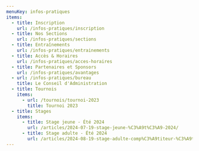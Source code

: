```yaml
---
menuKey: infos-pratiques
items:
  - title: Inscription
    url: /infos-pratiques/inscription
  - title: Nos Sections
    url: /infos-pratiques/sections
  - title: Entraînements
    url: /infos-pratiques/entrainements
  - title: Accès & Horaires
    url: /infos-pratiques/acces-horaires
  - title: Partenaires et Sponsors
    url: /infos-pratiques/avantages
  - url: /infos-pratiques/bureau
    title: Le Conseil d'Administration
  - title: Tournois
    items:
      - url: /tournois/tournoi-2023
        title: Tournoi 2023
  - title: Stages
    items:
      - title: Stage jeune - Été 2024
        url: /articles/2024-07-19-stage-jeune-%C3%A9t%C3%A9-2024/
      - title: Stage adulte - Été 2024
        url: /articles/2024-08-19-stage-adulte-comp%C3%A9titeur-%C3%A9t%C3%A9-2024/
---
```


